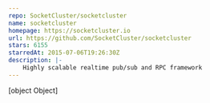 ```yaml
---
repo: SocketCluster/socketcluster
name: socketcluster
homepage: https://socketcluster.io
url: https://github.com/SocketCluster/socketcluster
stars: 6155
starredAt: 2015-07-06T19:26:30Z
description: |-
    Highly scalable realtime pub/sub and RPC framework
---
```


[object Object]
